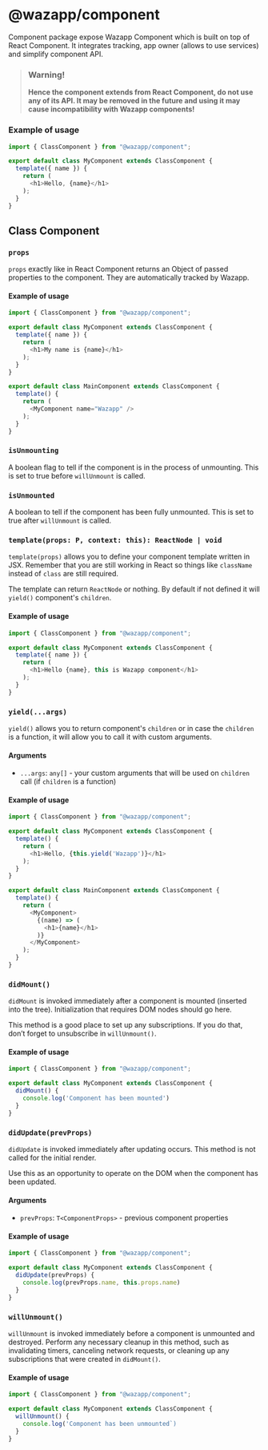 # @wazapp/component

Component package expose Wazapp Component which is built on top of React Component. It integrates tracking, app owner (allows to use services) and simplify component API.

> ### Warning!
> **Hence the component extends from React Component, do not use any of its API. It may be removed in the future and using it may cause incompatibility with Wazapp components!**

### Example of usage

```typescript
import { ClassComponent } from "@wazapp/component";

export default class MyComponent extends ClassComponent {
  template({ name }) {
    return (
      <h1>Hello, {name}</h1>
    );
  }
}
```

## Class Component

### `props`

`props` exactly like in React Component returns an Object of passed properties to the component. They are automatically tracked by Wazapp.

#### Example of usage

```typescript
import { ClassComponent } from "@wazapp/component";

export default class MyComponent extends ClassComponent {
  template({ name }) {
    return (
      <h1>My name is {name}</h1>
    );
  }
}

export default class MainComponent extends ClassComponent {
  template() {
    return (
      <MyComponent name="Wazapp" />
    );
  }
}
```

### `isUnmounting`

A boolean flag to tell if the component is in the process of unmounting. This is set to true before `willUnmount` is called.

### `isUnmounted`

A boolean to tell if the component has been fully unmounted. This is set to true after `willUnmount` is called.

### `template(props: P, context: this): ReactNode | void`

`template(props)` allows you to define your component template written in JSX. Remember that you are still working in React so things like `className` instead of `class` are still required.

The template can return `ReactNode` or nothing. By default if not defined it will `yield()` component's `children`.

#### Example of usage

```typescript
import { ClassComponent } from "@wazapp/component";

export default class MyComponent extends ClassComponent {
  template({ name }) {
    return (
      <h1>Hello {name}, this is Wazapp component</h1>
    );
  }
}
```

### `yield(...args)`

`yield()` allows you to return component's `children` or in case the `children` is a function, it will allow you to call it with custom arguments.

#### Arguments
- `...args`: `any[]` - your custom arguments that will be used on `children` call (if `children` is a function)

#### Example of usage

```typescript
import { ClassComponent } from "@wazapp/component";

export default class MyComponent extends ClassComponent {
  template() {
    return (
      <h1>Hello, {this.yield('Wazapp')}</h1>
    );
  }
}

export default class MainComponent extends ClassComponent {
  template() {
    return (
      <MyComponent>
        {(name) => (
          <h1>{name}</h1>
        )}
      </MyComponent>
    );
  }
}
```

### `didMount()`

`didMount` is invoked immediately after a component is mounted (inserted into the tree). Initialization that requires DOM nodes should go here.

This method is a good place to set up any subscriptions. If you do that, don’t forget to unsubscribe in `willUnmount()`.

#### Example of usage

```typescript
import { ClassComponent } from "@wazapp/component";

export default class MyComponent extends ClassComponent {
  didMount() {
    console.log('Component has been mounted')
  }
}
```

### `didUpdate(prevProps)`

`didUpdate` is invoked immediately after updating occurs. This method is not called for the initial render.

Use this as an opportunity to operate on the DOM when the component has been updated.

#### Arguments
- `prevProps`: `T<ComponentProps>` - previous component properties

#### Example of usage

```typescript
import { ClassComponent } from "@wazapp/component";

export default class MyComponent extends ClassComponent {
  didUpdate(prevProps) {
    console.log(prevProps.name, this.props.name)
  }
}
```

### `willUnmount()`

`willUnmount` is invoked immediately before a component is unmounted and destroyed. Perform any necessary cleanup in this method, such as invalidating timers, canceling network requests, or cleaning up any subscriptions that were created in `didMount()`.

#### Example of usage

```typescript
import { ClassComponent } from "@wazapp/component";

export default class MyComponent extends ClassComponent {
  willUnmount() {
    console.log('Component has been unmounted`)
  }
}
```